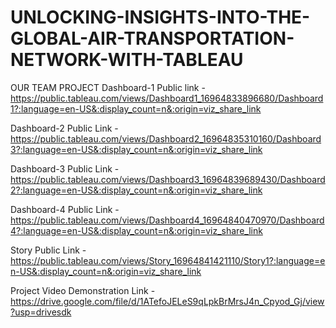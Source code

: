 # UNLOCKING-INSIGHTS-INTO-THE-GLOBAL-AIR-TRANSPORTATION-NETWORK-WITH-TABLEAU
OUR TEAM PROJECT
Dashboard-1 Public link - https://public.tableau.com/views/Dashboard1_16964833896680/Dashboard1?:language=en-US&:display_count=n&:origin=viz_share_link

Dashboard-2 Public Link - https://public.tableau.com/views/Dashboard2_16964835310160/Dashboard3?:language=en-US&:display_count=n&:origin=viz_share_link

Dashboard-3 Public Link - https://public.tableau.com/views/Dashboard3_16964839689430/Dashboard2?:language=en-US&:display_count=n&:origin=viz_share_link

Dashboard-4 Public Link - https://public.tableau.com/views/Dashboard4_16964840470970/Dashboard4?:language=en-US&:display_count=n&:origin=viz_share_link

Story Public Link - https://public.tableau.com/views/Story_16964841421110/Story1?:language=en-US&:display_count=n&:origin=viz_share_link

Project Video Demonstration Link - https://drive.google.com/file/d/1ATefoJELeS9qLpkBrMrsJ4n_Cpyod_Gj/view?usp=drivesdk
